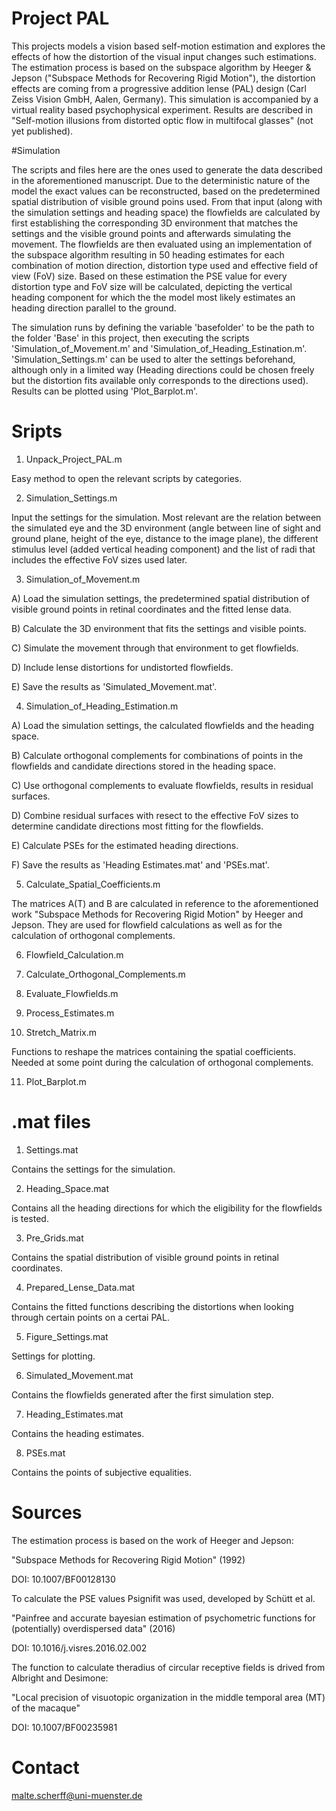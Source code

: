 # Project PAL

This projects models a vision based self-motion estimation and explores the effects of how the distortion
of the visual input changes such estimations. The estimation process is based on the subspace algorithm by 
Heeger & Jepson ("Subspace Methods for Recovering Rigid Motion"), the distortion effects are coming from a
progressive addition lense (PAL) design (Carl Zeiss Vision GmbH, Aalen, Germany). This simulation is accompanied 
by a virtual reality based psychophysical experiment. Results are described in "Self-motion illusions from 
distorted optic flow in multifocal glasses" (not yet published).


#Simulation

The scripts and files here are the ones used to generate the data described in the aforementioned manuscript. 
Due to the deterministic nature of the model the exact values can be reconstructed, based on the predetermined 
spatial distribution of visible ground poins used. From that input (along with the simulation settings and 
heading space) the flowfields are calculated by first establishing the corresponding 3D environment that matches
the settings and the visible ground points and afterwards simulating the movement. The flowfields are then evaluated 
using an implementation of the subspace algorithm resulting in 50 heading estimates for each combination of
motion direction, distortion type used and effective field of view (FoV) size. Based on these estimation the 
PSE value for every distortion type and FoV size will be calculated, depicting the vertical heading component 
for which the the model most likely estimates an heading direction parallel to the ground. 

The simulation runs by defining the variable 'basefolder' to be the path to the folder 'Base' in this project, 
then executing the scripts 'Simulation_of_Movement.m' and 'Simulation_of_Heading_Estination.m'. 
'Simulation_Settings.m' can be used to alter the settings beforehand, although only in a limited way (Heading 
directions could be chosen freely but the distortion fits available only corresponds to the directions used). 
Results can be plotted using 'Plot_Barplot.m'.



# Sripts

1) Unpack_Project_PAL.m

Easy method to open the relevant scripts by categories.

2) Simulation_Settings.m

Input the settings for the simulation. Most relevant are  the relation between the simulated eye and the 
3D environment (angle between line of sight and ground plane, height of the eye, distance to the 
image plane), the different stimulus level (added vertical heading component) and the list of radi that 
includes the effective FoV sizes used later.

3) Simulation_of_Movement.m

A) Load the simulation settings, the predetermined spatial distribution of visible ground points in retinal 
coordinates and the fitted lense data. 

B) Calculate the 3D environment that fits the settings and visible points. 

C) Simulate the movement through that environment to get flowfields.

D) Include lense distortions for undistorted flowfields.

E) Save the results as 'Simulated_Movement.mat'.


4) Simulation_of_Heading_Estimation.m

A) Load the simulation settings, the calculated flowfields and the heading space. 

B) Calculate orthogonal complements for combinations of points in the flowfields and candidate directions
stored in the heading space.

C) Use orthogonal complements to evaluate flowfields, results in residual surfaces.

D) Combine residual surfaces with resect to the effective FoV sizes to determine candidate directions most 
fitting for the flowfields.

E) Calculate PSEs for the estimated heading directions.

F) Save the results as 'Heading Estimates.mat' and 'PSEs.mat'.


5) Calculate_Spatial_Coefficients.m

The matrices A(T) and B are calculated in reference to the aforementioned work "Subspace Methods for Recovering
Rigid Motion" by Heeger and Jepson. They are used for flowfield calculations as well as for the calculation of 
orthogonal complements.

6) Flowfield_Calculation.m

7) Calculate_Orthogonal_Complements.m

8) Evaluate_Flowfields.m

9) Process_Estimates.m

10) Stretch_Matrix.m

Functions to reshape the matrices containing the spatial coefficients. Needed at some point during the calculation
of orthogonal complements.

11) Plot_Barplot.m

# .mat files

1) Settings.mat

Contains the settings for the simulation.

2) Heading_Space.mat

Contains all the heading directions for which the eligibility for the flowfields is tested.

3) Pre_Grids.mat

Contains the spatial distribution of visible ground points in retinal coordinates.

4) Prepared_Lense_Data.mat

Contains the fitted functions describing the distortions when looking through certain points on a certai PAL.

5) Figure_Settings.mat

Settings for plotting.

6) Simulated_Movement.mat

Contains the flowfields generated after the first simulation step.

7) Heading_Estimates.mat

Contains the heading estimates.

8) PSEs.mat

Contains the points of subjective equalities.



# Sources

The estimation process is based on the work of Heeger and Jepson:

"Subspace Methods for Recovering Rigid Motion" (1992)

DOI: 10.1007/BF00128130


To calculate the PSE values Psignifit was used, developed by Schütt et al.

"Painfree and accurate bayesian estimation of psychometric functions for (potentially) overdispersed data" (2016)

DOI: 10.1016/j.visres.2016.02.002


The function to calculate theradius of circular receptive fields is drived from Albright and Desimone:

"Local precision of visuotopic organization in the middle temporal area (MT) of the macaque"

DOI: 10.1007/BF00235981

# Contact

malte.scherff@uni-muenster.de

